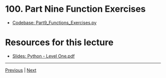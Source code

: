 # 100. Part Nine Function Exercises

-   [Codebase: Part9_Functions_Exercises.py](../../codebase/python-django/Python_Level_One/Part9_Functions_Exercises.py)

#  Resources for this lecture


-   [Slides: Python - Level One.pdf](https://python-ds.s3.us-west-1.amazonaws.com/Python-and-Django-Full-Stack-Web-Developer-Bootcamp/Resources/Python+-+Level+One.pdf)


---

[Previous](./99_Part-Eight-Functions.md) | [Next](./101_Function-Exercises-Solutions.md)